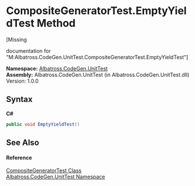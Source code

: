 # CompositeGeneratorTest.EmptyYieldTest Method 
 

\[Missing <summary> documentation for "M:Albatross.CodeGen.UnitTest.CompositeGeneratorTest.EmptyYieldTest"\]

**Namespace:**&nbsp;<a href="56BAD780">Albatross.CodeGen.UnitTest</a><br />**Assembly:**&nbsp;Albatross.CodeGen.UnitTest (in Albatross.CodeGen.UnitTest.dll) Version: 1.0.0

## Syntax

**C#**<br />
``` C#
public void EmptyYieldTest()
```


## See Also


#### Reference
<a href="3EB7C71E">CompositeGeneratorTest Class</a><br /><a href="56BAD780">Albatross.CodeGen.UnitTest Namespace</a><br />